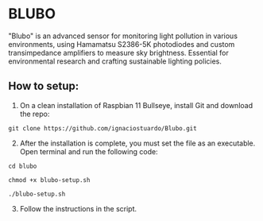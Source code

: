 # BLUBO
"Blubo" is an advanced sensor for monitoring light pollution in various environments, using Hamamatsu S2386-5K photodiodes and custom transimpedance amplifiers to measure sky brightness. Essential for environmental research and crafting sustainable lighting policies.

## How to setup:

1. On a clean installation of Raspbian 11 Bullseye, install Git and download the repo:
```
git clone https://github.com/ignaciostuardo/Blubo.git
```
2. After the installation is complete, you must set the file as an executable. Open terminal and run the following code:
````
cd blubo

chmod +x blubo-setup.sh

./blubo-setup.sh
````
3. Follow the instructions in the script.
